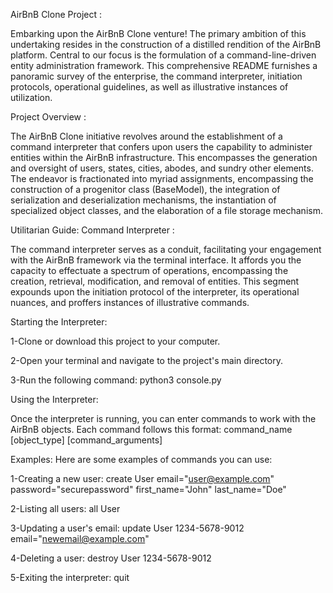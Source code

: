 AirBnB Clone Project :

Embarking upon the AirBnB Clone venture! The primary ambition of this undertaking resides in the construction of a distilled rendition of the AirBnB platform. Central to our focus is the formulation of a command-line-driven entity administration framework. This comprehensive README furnishes a panoramic survey of the enterprise, the command interpreter, initiation protocols, operational guidelines, as well as illustrative instances of utilization.

Project Overview :

The AirBnB Clone initiative revolves around the establishment of a command interpreter that confers upon users the capability to administer entities within the AirBnB infrastructure. This encompasses the generation and oversight of users, states, cities, abodes, and sundry other elements. The endeavor is fractionated into myriad assignments, encompassing the construction of a progenitor class (BaseModel), the integration of serialization and deserialization mechanisms, the instantiation of specialized object classes, and the elaboration of a file storage mechanism.


Utilitarian Guide: Command Interpreter :

The command interpreter serves as a conduit, facilitating your engagement with the AirBnB framework via the terminal interface. It affords you the capacity to effectuate a spectrum of operations, encompassing the creation, retrieval, modification, and removal of entities. This segment expounds upon the initiation protocol of the interpreter, its operational nuances, and proffers instances of illustrative commands.

Starting the Interpreter:


1-Clone or download this project to your computer.

2-Open your terminal and navigate to the project's main directory.

3-Run the following command:
python3 console.py


Using the Interpreter:


Once the interpreter is running, you can enter commands to work with the AirBnB objects. Each command follows this format:
command_name [object_type] [command_arguments]


Examples:
Here are some examples of commands you can use:

1-Creating a new user:
create User email="user@example.com" password="securepassword" first_name="John" last_name="Doe"

2-Listing all users:
all User

3-Updating a user's email:
update User 1234-5678-9012 email="newemail@example.com"

4-Deleting a user:
destroy User 1234-5678-9012

5-Exiting the interpreter:
quit